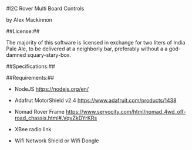 #I2C Rover Multi Board Controls

by Alex Mackinnon



##License:##

The majority of this software is licensed in exchange for two liters
of India Pale Ale, to be delivered at a neighborly bar, preferably
without a a god-damned squary-stary-box.

##Specifications:##



##Requirements:##

* NodeJS
  https://nodejs.org/en/

* Adafrut MotorShield v2.4
https://www.adafruit.com/products/1438

* Nomad Rover Frame
https://www.servocity.com/html/nomad_4wd_off-road_chassis.html#.VqvZkDYrKRs

* XBee radio link 


* Wifi Network Shield or Wifi Dongle



